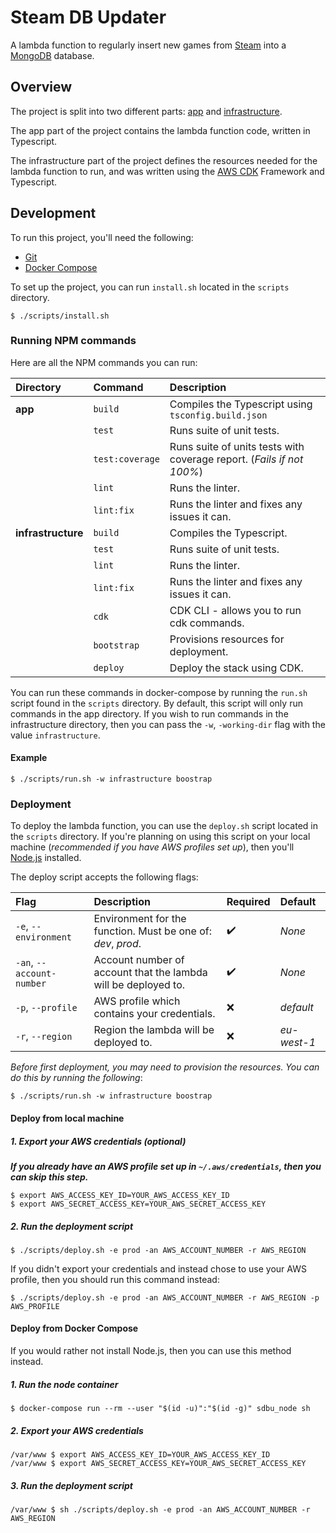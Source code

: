 # Steam DB Updater

A lambda function to regularly insert new games from [Steam](https://store.steampowered.com/) into a 
[MongoDB](https://www.mongodb.com/) database.

## Overview

The project is split into two different parts: [app](https://github.com/MattJarman/steam-db-updater/tree/master/app) 
and [infrastructure](https://github.com/MattJarman/steam-db-updater/tree/master/infrastructure).

The app part of the project contains the lambda function code, written in Typescript.

The infrastructure part of the project defines the resources needed for the lambda function to run, and  was written 
using the [AWS CDK](https://docs.aws.amazon.com/cdk/latest/guide/home.html) Framework
and Typescript.

## Development
To run this project, you'll need the following:

* [Git](https://git-scm.com/downloads)
* [Docker Compose](https://docs.docker.com/compose/)

To set up the project, you can run `install.sh` located in the `scripts` directory. 

```
$ ./scripts/install.sh
```

### Running NPM commands

Here are all the NPM commands you can run:

|  Directory         | Command         | Description                                                           |                                                                             
|:-------------------|:----------------|:----------------------------------------------------------------------|
| **app**            | `build`         | Compiles the Typescript using `tsconfig.build.json`                   | 
|                    | `test`          | Runs suite of unit tests.                                             | 
|                    | `test:coverage` | Runs suite of units tests with coverage report. (*Fails if not 100%*) | 
|                    | `lint`          | Runs the linter.                                                      |
|                    | `lint:fix`      | Runs the linter and fixes any issues it can.                          |
| **infrastructure** | `build`         | Compiles the Typescript.                                              |
|                    | `test`          | Runs suite of unit tests.                                             |
|                    | `lint`          | Runs the linter.                                                      |
|                    | `lint:fix`      | Runs the linter and fixes any issues it can.                          |
|                    | `cdk`           | CDK CLI - allows you to run cdk commands.                             |
|                    | `bootstrap`     | Provisions resources for deployment.                                  |
|                    | `deploy`        | Deploy the stack using CDK.                                           |

You can run these commands in docker-compose by running the `run.sh` script found in the `scripts` directory. By default, 
this script will only run commands in the app directory. If you wish to run commands in the infrastructure directory,
then you can pass the `-w`, `-working-dir` flag with the value `infrastructure`. 

#### Example

```
$ ./scripts/run.sh -w infrastructure boostrap
```

### Deployment

To deploy the lambda function, you can use the `deploy.sh` script located in the `scripts` directory. If you're planning
on using this script on your local machine (*recommended if you have AWS profiles set up*), then you'll 
[Node.js](https://nodejs.org/en/) installed.

The deploy script accepts the following flags:

| Flag                       | Description                                                                                       | Required         | Default    |
|:---------------------------|:--------------------------------------------------------------------------------------------------|:-----------------|:-----------|
| `-e`, `--environment`      | Environment for the function. Must be one of: *dev*, *prod*.                                      |:heavy_check_mark:| *None*     |
| `-an`, `--account-number`  | Account number of account that the lambda will be deployed to.                                    |:heavy_check_mark:| *None*     |
| `-p`, `--profile`          | AWS profile which contains your credentials.                                                      |:x:               | *default*  |
| `-r`, `--region`           | Region the lambda will be deployed to.                                                            |:x:               | *eu-west-1*|

*Before first deployment, you may need to provision the resources. You can do this by running the
following*:

```
$ ./scripts/run.sh -w infrastructure boostrap
```

#### Deploy from local machine

##### 1. Export your AWS credentials (optional)

***If you already have an AWS profile set up in `~/.aws/credentials`, then you can skip this step.***

```
$ export AWS_ACCESS_KEY_ID=YOUR_AWS_ACCESS_KEY_ID
$ export AWS_SECRET_ACCESS_KEY=YOUR_AWS_SECRET_ACCESS_KEY
```

##### 2. Run the deployment script
```
$ ./scripts/deploy.sh -e prod -an AWS_ACCOUNT_NUMBER -r AWS_REGION
```

If you didn't export your credentials and instead chose to use your AWS profile, then you should run this command 
instead:

```
$ ./scripts/deploy.sh -e prod -an AWS_ACCOUNT_NUMBER -r AWS_REGION -p AWS_PROFILE
```

#### Deploy from Docker Compose

If you would rather not install Node.js, then you can use this method instead.

##### 1. Run the node container

```
$ docker-compose run --rm --user "$(id -u)":"$(id -g)" sdbu_node sh
```

##### 2. Export your AWS credentials
```
/var/www $ export AWS_ACCESS_KEY_ID=YOUR_AWS_ACCESS_KEY_ID
/var/www $ export AWS_SECRET_ACCESS_KEY=YOUR_AWS_SECRET_ACCESS_KEY
```

##### 3. Run the deployment script
```
/var/www $ sh ./scripts/deploy.sh -e prod -an AWS_ACCOUNT_NUMBER -r AWS_REGION
```
